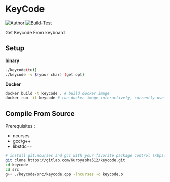 # **KeyCode**
[![Author](https://img.shields.io/badge/author-aerphanas-red.svg)](https://github.com/aerphanas)
[![Build-Test](https://github.com/aerphanas/keycode/actions/workflows/action.yml/badge.svg)](https://github.com/aerphanas/keycode/actions/workflows/action.yml)

Get Keycode From keyboard
## **Setup**
**binary**
```sh
./keycode(tui)
./keycode -v $(your char) (get opt)
```

**Docker**
```sh
docker build -t keycode . # build docker image
docker run -it keycode # run docker image interactively, currently use support tui
```

## **Compile From Source**

Prerequisites :
- ncurses
- gcc/g++
- libstdc++
```sh
# install git,ncurses and gcc with your favorite package control (xbps/apt/aptget/etc)
git clone https://gitlab.com/Kuroyasha512/keycode.git
cd keycode
cd src
g++ ./keycode/src/keycode.cpp -lncurses -o keycode.o
```

